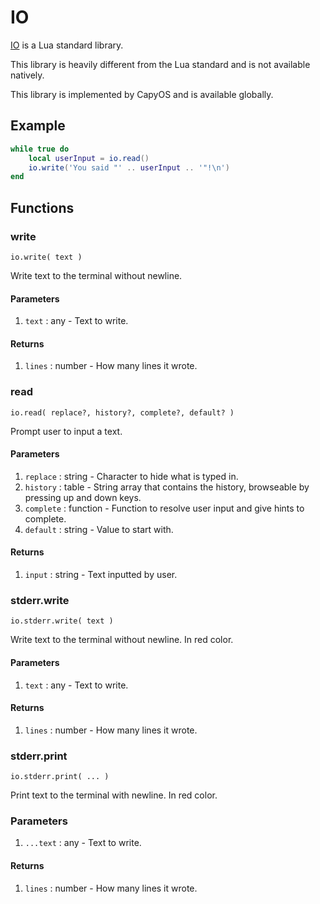 # IO

[IO](https://www.lua.org/manual/5.4/manual.html#6.8) is a Lua standard library.

This library is heavily different from the Lua standard and is not available natively.

This library is implemented by CapyOS and is available globally.

## Example

```lua
while true do
    local userInput = io.read()
    io.write('You said "' .. userInput .. '"!\n')
end
```

## Functions

### write

`io.write( text )`

Write text to the terminal without newline.

#### Parameters

1. `text` : any - Text to write.

#### Returns

1. `lines` : number - How many lines it wrote.

### read

`io.read( replace?, history?, complete?, default? )`

Prompt user to input a text.

#### Parameters

1. `replace` : string - Character to hide what is typed in.
2. `history` : table - String array that contains the history, browseable by pressing up and down keys.
3. `complete` : function - Function to resolve user input and give hints to complete.
4. `default` : string - Value to start with.

#### Returns

1. `input` : string - Text inputted by user.

### stderr.write

`io.stderr.write( text )`

Write text to the terminal without newline. In red color.

#### Parameters

1. `text` : any - Text to write.

#### Returns

1. `lines` : number - How many lines it wrote.

### stderr.print

`io.stderr.print( ... )`

Print text to the terminal with newline. In red color.

### Parameters

1. `...text` : any - Text to write.

#### Returns

1. `lines` : number - How many lines it wrote.
